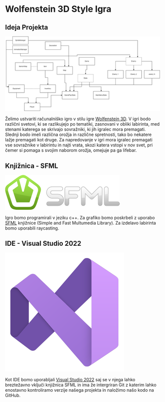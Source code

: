 # Wolfenstein 3D Style Igra

## Ideja Projekta

![](/readme_img/First_Model.png)

Želimo ustvariti računalniško igro v stilu igre [Wolfenstein 3D](https://en.wikipedia.org/wiki/Wolfenstein_3D). V igri bodo različni svetovi, ki se razlikujejo po tematiki, zasnovani v obliki labirinta, med stenami katerega se skrivajo sovražniki, ki jih igralec mora premagati. Slednji bodo imeli različna orožja in različne spretnosti, tako bo nekatere lažje premagati kot druge. Za napredovanje v igri mora igralec premagati vse sovražnike v labirintu in najti vrata, skozi katera vstopi v nov svet, pri čemer si pomaga s svojim naborom orožja, omejuje pa ga lifebar. 

## Knjižnica - SFML

![](/readme_img/sfml-logo-small.png)

Igro bomo programirali v jeziku c++. Za grafiko bomo poskrbeli z uporabo [SFML](/readme_img/SFML%20Game%20Development.pdf) knjižnice (Simple and Fast Multumedia Library). Za izdelavo labirinta bomo uporabili raycasting.

## IDE - Visual Studio 2022

![](/readme_img/Visual_Studio_Icon_2022.svg)

Kot IDE bomo uporabljali [Visual Studio 2022](https://visualstudio.microsoft.com/vs/) saj se v njega lahko breztežavno vključi knjižnica SFML in ima že intergriran Git z katerim lahko enostavno kontroliramo verzije našega projekta in naložimo našo kodo na GitHub.
